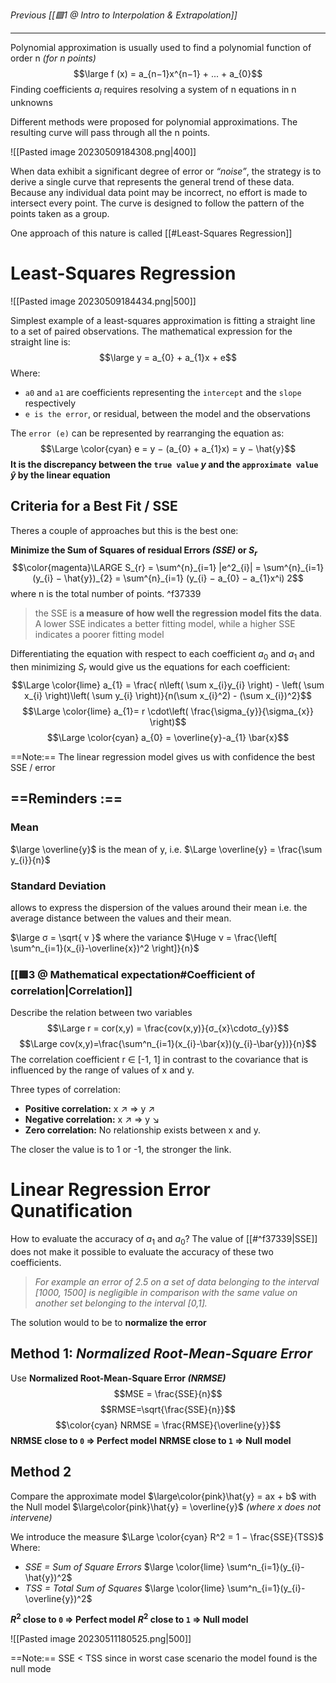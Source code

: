 _Previous [[🟩1 @ Intro to Interpolation & Extrapolation]]_


---

Polynomial approximation is usually used to find a polynomial function of order n *(for n points)* 
$$\large f (x) = a_{n−1}x^{n−1} + ... + a_{0}$$
Finding coefficients $a_{i}$ requires resolving a system of n equations in n unknowns

Different methods were proposed for polynomial approximations. The resulting curve will pass through all the n points.

![[Pasted image 20230509184308.png|400]]

When data exhibit a significant degree of error or *“noise”*, the strategy is to derive a single curve that represents the general trend of these data.
Because any individual data point may be incorrect, no effort is made to intersect every point. 
The curve is designed to follow the pattern of the points taken as a group.

One approach of this nature is called [[#Least-Squares Regression]]

# Least-Squares Regression
![[Pasted image 20230509184434.png|500]]

Simplest example of a least-squares approximation is fitting a straight line to a set of paired observations.
The mathematical expression for the straight line is:
$$\large y = a_{0} + a_{1}x + e$$
Where:
- `a0` and `a1` are coefficients representing the `intercept` and the `slope` respectively
- `e is the error`, or residual, between the model and the observations

The `error (e)` can be represented by rearranging the equation as:
$$\Large \color{cyan} e = y − (a_{0} + a_{1}x) = y − \hat{y}$$
**It is the discrepancy between the `true value` $y$ and the `approximate value` $\hat{y}$ by the linear equation**

## Criteria for a Best Fit / SSE

Theres a couple of approaches but this is the best one:

**Minimize the Sum of Squares of residual Errors *(SSE)* or $S_{r}$**
$$\color{magenta}\LARGE S_{r} =  \sum^{n}_{i=1} |e^2_{i}| = \sum^{n}_{i=1} (y_{i} − \hat{y})_{2} =  \sum^{n}_{i=1} (y_{i} − a_{0} − a_{1}x^i) 2$$
where n is the total number of points. ^f37339

> the SSE is **a measure of how well the regression model fits the data**. A lower SSE indicates a better fitting model, while a higher SSE indicates a poorer fitting model

Differentiating the equation with respect to each coefficient $a_{0}$ and $a_{1}$ and then minimizing $S_{r}$ would give us the equations for each coefficient:
$$\Large \color{lime} a_{1} = \frac{ n\left(  \sum x_{i}y_{i} \right) - \left( \sum x_{i} \right)\left( \sum y_{i} \right)}{n(\sum x_{i}^2) - (\sum x_{i})^2}$$
$$\Large \color{lime} a_{1}= r \cdot\left( \frac{\sigma_{y}}{\sigma_{x}} \right)$$
$$\Large \color{cyan} a_{0} = \overline{y}-a_{1} \bar{x}$$

==Note:== The linear regression model gives us with confidence the best SSE / error
## ==Reminders :== 

### Mean
$\large \overline{y}$ is the mean of y, i.e. $\Large \overline{y} = \frac{\sum y_{i}}{n}$

### Standard Deviation
allows to express the dispersion of the values around their mean i.e. the average distance between the values and their mean.

$\large σ = \sqrt{ v }$ where the variance $\Huge ν = \frac{\left[ \sum^n_{i=1}(x_{i}-\overline{x})^2 \right]}{n}$

### [[🟩3 @ Mathematical expectation#Coefficient of correlation|Correlation]]
Describe the relation between two variables
$$\Large r = cor(x,y) = \frac{cov(x,y)}{σ_{x}\cdotσ_{y}}$$
$$\Large  cov(x,y)=\frac{\sum^n_{i=1}(x_{i}-\bar{x})(y_{i}-\bar{y})}{n}$$
The correlation coefficient r ∈ [-1, 1] in contrast to the covariance that is influenced by the range of values of x and y.

Three types of correlation: 
- **Positive correlation:** x $\nearrow$ ⇒ y $\nearrow$ 
- **Negative correlation:** x $\nearrow$ ⇒ y $\searrow$ 
- **Zero correlation:** No relationship exists between x and y. 

The closer the value is to 1 or -1, the stronger the link.

# Linear Regression Error Qunatification
How to evaluate the accuracy of $a_{1}$ and $a_{0}$?
The value of [[#^f37339|SSE]] does not make it possible to evaluate the accuracy of these two coefficients.
>_For example
>an error of 2.5 on a set of data belonging to the interval [1000, 1500] is negligible in comparison with the same value on another set belonging to the interval [0,1]._

The solution would to be to **normalize the error**

## Method 1: *Normalized Root-Mean-Square Error*
Use **Normalized Root-Mean-Square Error *(NRMSE)*** 
$$MSE = \frac{SSE}{n}$$
$$RMSE=\sqrt{\frac{SSE}{n}}$$
$$\color{cyan} NRMSE = \frac{RMSE}{\overline{y}}$$
**NRMSE close to `0` ⇒ Perfect model**
**NRMSE close to `1` ⇒ Null model**

## Method 2
Compare the approximate model $\large\color{pink}\hat{y} = ax + b$ with the Null model $\large\color{pink}\hat{y} = \overline{y}$ _(where x does not intervene)_

We introduce the measure $\Large \color{cyan} R^2 = 1 − \frac{SSE}{TSS}$
Where:
- *SSE = Sum of Square Errors* $\large \color{lime} \sum^n_{i=1}(y_{i}-\hat{y})^2$
- *TSS = Total Sum of Squares* $\large \color{lime} \sum^n_{i=1}(y_{i}-\overline{y})^2$

**$R^2$ close to `0` ⇒ Perfect model**
**$R^2$ close to `1` ⇒ Null model**

![[Pasted image 20230511180525.png|500]]

==Note:== SSE < TSS since in worst case scenario the model found is the null mode